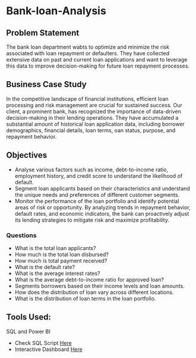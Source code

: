 # Bank-loan-Analysis

## Problem Statement
The bank loan department wabts to optimize and minimize the risk associated with loan repayment or defaulters. They have collected extensive data on past and current loan applications and want to leverage this data to improve decision-making for future loan repayment processes.

## Business Case Study
In the competitive landscape of financial institutions, efficient loan processing and risk management are crucial for sustained success. Our client, a prominent bank, has recognized the importance of data-driven decision-making in their lending operations. They have accumulated a substantial amount of historical loan application data, including borrower demographics, financial details, loan terms, oan status, purpose, and repayment behavior.

## Objectives
-	Analyse various factors such as income, debt-to-income ratio, employment history, and credit score to understand the likelihood of default.
-	Segment loan applicants based on their characteristics and understand the unique needs and preferences of different customer segments.
-	Monitor the performance of the loan portfolio and identify potential areas of risk or opportunity. By analyzing trends in repayment behavior, default rates, and economic indicators, the bank can proactively adjust its lending strategies to mitigate risk and maximize profitability.

### Questions
-	What is the total loan applicants?
-	How much is the total loan disbursed?
-	How much is total payment received?
-	What is the default rate?
-	What is the average interest rates?
-	What is the average debt-to-income ratio for approved loan?
-	Segments borrowers based on their income levels and loan amounts.
-	How does the distribution of loan vary across different locations.
- What is the distribution of loan terms in the loan portfolio.

## Tools Used: 
SQL and Power BI
- Check SQL Script [Here](https://github.com/Mayreeobi/Bank-loan-Analysis/blob/main/bank_loan.sql) 
- Interactive Dashboard [Here](https://app.powerbi.com/view?r=eyJrIjoiNTM0NTI4NTUtZDgwNS00ZTI2LWEwY2MtZTZjMmZhNzBiNTBkIiwidCI6ImExZGNjNGZiLTRlYzAtNGI1Ni04NDg1LTRmOTgzYzMyODY0MiJ9)
